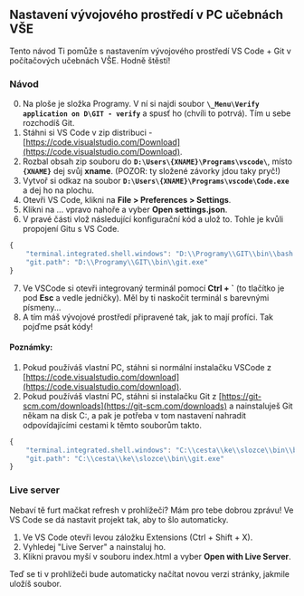 ## Nastavení vývojového prostředí v PC učebnách VŠE
Tento návod Ti pomůže s nastavením vývojového prostředí VS Code + Git v počítačových učebnách VŠE. Hodně štěstí!



### Návod
0. Na ploše je složka Programy. V ní si najdi soubor **`\_Menu\Verify application on D\GIT - verify`** a spusť ho (chvíli to potrvá). Tím u sebe rozchodíš Git.
1. Stáhni si VS Code v zip distribuci - [https://code.visualstudio.com/Download](https://code.visualstudio.com/Download).
2. Rozbal obsah zip souboru do **`D:\Users\{XNAME}\Programs\vscode\`**, místo **`{XNAME}`** dej svůj **xname**. (POZOR: ty složené závorky jdou taky pryč!)
3. Vytvoř si odkaz na soubor **`D:\Users\{XNAME}\Programs\vscode\Code.exe`** a dej ho na plochu.
4. Otevři VS Code, klikni na **File > Preferences > Settings**.
5. Klikni na ... vpravo nahoře a vyber **Open settings.json**.
6. V pravé části vlož následující konfigurační kód a ulož to. Tohle je kvůli propojení Gitu s VS Code.
```js
{
    "terminal.integrated.shell.windows": "D:\\Programy\\GIT\\bin\\bash.exe",
    "git.path": "D:\\Programy\\GIT\\bin\\git.exe"
}
```
7. Ve VSCode si otevři integrovaný terminál pomocí **Ctrl + `** (to tlačítko je pod **Esc** a vedle jedničky). Měl by ti naskočit terminál s barevnými písmeny...
8. A tím máš vývojové prostředí připravené tak, jak to mají profíci. Tak pojďme psát kódy!



#### Poznámky: 
1. Pokud používáš vlastní PC, stáhni si normální instalačku VSCode z [https://code.visualstudio.com/download](https://code.visualstudio.com/download).
2. Pokud používáš vlastní PC, stáhni si instalačku Git z [https://git-scm.com/downloads](https://git-scm.com/downloads) a nainstaluješ Git někam na disk C:, a pak je potřeba v tom nastavení nahradit odpovídajícími cestami k těmto souborům takto.
```js
{
    "terminal.integrated.shell.windows": "C:\\cesta\\ke\\slozce\\bin\\bash.exe",
    "git.path": "C:\\cesta\\ke\\slozce\\bin\\git.exe"
}
```



### Live server
Nebaví tě furt mačkat refresh v prohlížeči? Mám pro tebe dobrou zprávu! Ve VS Code se dá nastavit projekt tak, aby to šlo automaticky.

1. Ve VS Code otevři levou záložku Extensions (Ctrl + Shift + X).
2. Vyhledej "Live Server" a nainstaluj ho.
3. Klikni pravou myší v souboru index.html a vyber **Open with Live Server**.

Teď se ti v prohlížeči bude automaticky načítat novou verzi stránky, jakmile uložíš soubor.

